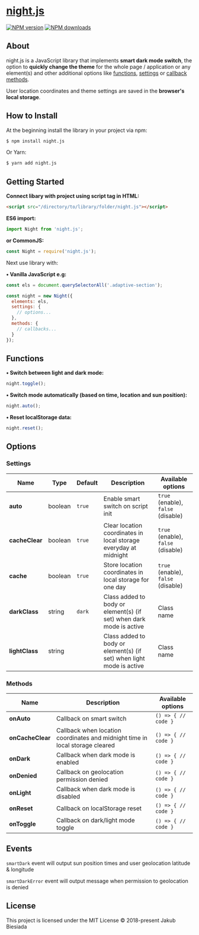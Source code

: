 # [night.js](https://github.com/jb1905/night.js)

[![NPM version](http://img.shields.io/npm/v/night.js.svg?style=flat-square)](https://www.npmjs.com/package/night.js)
[![NPM downloads](http://img.shields.io/npm/dm/night.js.svg?style=flat-square)](https://www.npmjs.com/package/night.js)

## About
night.js is a JavaScript library that implements **smart dark mode switch**, the option to **quickly change the theme** for the whole page / application or any element(s) and other additional options like [functions](#functions), [settings](#settings) or [callback methods](#methods).

User location coordinates and theme settings are saved in the **browser's local storage**.

## How to Install
At the beginning install the library in your project via npm:
```bash
$ npm install night.js
```

Or Yarn:
```bash
$ yarn add night.js
```

## Getting Started
**Connect libary with project using script tag in HTML:**
```html
<script src="/directory/to/library/folder/night.js"></script>
```

**ES6 import:**
```js
import Night from 'night.js';
```

**or CommonJS:**
```js
const Night = require('night.js');
```

Next use library with:

**&bull; Vanilla JavaScript e.g:**
```js
const els = document.querySelectorAll('.adaptive-section');

const night = new Night({
  elements: els,
  settings: {
    // options...
  },
  methods: {
    // callbacks...
  }
});
```

## Functions
**&bull; Switch between light and dark mode:**
```js
night.toggle();
```

**• Switch mode automatically (based on time, location and sun position):**
```js
night.auto();
```

**• Reset localStorage data:**
```js
night.reset();
```

## Options
### Settings
Name | Type | Default | Description | Available options
-|-|-|-|-
**auto** | boolean | `true` | Enable smart switch on script init | `true` (enable), `false` (disable)
**cacheClear** | boolean | `true` | Clear location coordinates in local storage everyday at midnight | `true` (enable), `false` (disable)
**cache** | boolean | `true` | Store location coordinates in local storage for one day | `true` (enable), `false` (disable)
**darkClass** | string | `dark` | Class added to body or element(s) (if set) when dark mode is active | Class name
**lightClass** | string | ` ` | Class added to body or element(s) (if set) when light mode is active | Class name

### Methods
Name | Description | Available options
-|-|-
**onAuto** | Callback on smart switch | `() => { // code }`
**onCacheClear** | Callback when location coordinates and midnight time in local storage cleared | `() => { // code }`
**onDark** | Callback when dark mode is enabled | `() => { // code }`
**onDenied** | Callback on geolocation permission denied | `() => { // code }`
**onLight** | Callback when dark mode is disabled | `() => { // code }`
**onReset** | Callback on localStorage reset | `() => { // code }`
**onToggle** | Callback on dark/light mode toggle | `() => { // code }`

## Events
`smartDark` event will output sun position times and user geolocation latitude & longitude

`smartDarkError` event will output message when permission to geolocation is denied

## License
This project is licensed under the MIT License © 2018-present Jakub Biesiada
